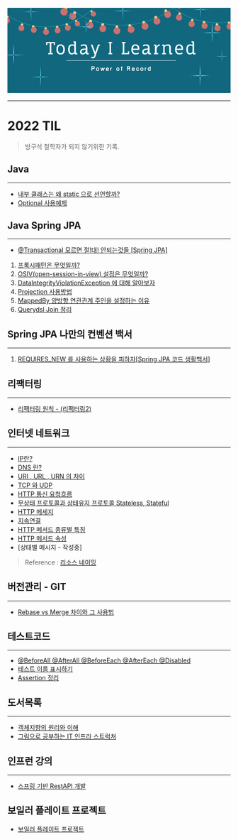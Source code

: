 <p align="center"><img src="./readme_static/shutterstock_image.jpg"></p>

---

# 2022 TIL

> 방구석 철학자가 되지 않기위한 기록.

## Java

---

- [내부 클래스는 왜 static 으로 선언할까?](https://velog.io/@dkajffkem/%EB%82%B4%EB%B6%80-%ED%81%B4%EB%9E%98%EC%8A%A4%EB%8A%94-%EC%99%9C-static-%EC%9C%BC%EB%A1%9C-%EC%84%A0%EC%96%B8%ED%95%A0%EA%B9%8C)
- [Optional 사용예제](https://velog.io/@dkajffkem/Optional-%EC%82%AC%EC%9A%A9%EC%98%88%EC%A0%9C)

## Java Spring JPA

---

- [@Transactional 모르면 절!대! 안되는것들 \[Spring JPA\]](https://velog.io/@dkajffkem/Transactional-%EB%AA%A8%EB%A5%B4%EB%A9%B4-%EC%A0%88%EB%8C%80-%EC%95%88%EB%90%98%EB%8A%94%EA%B2%83%EB%93%A4-%EC%A7%84%ED%9D%99%EB%B0%AD%EC%97%90%EC%84%9C-%EC%95%8C%EA%B2%8C%EB%90%9C-Spring-JPA)

1. [프록시패턴은 무엇일까?](https://velog.io/@dkajffkem/%ED%94%84%EB%A1%9D%EC%8B%9C%ED%8C%A8%ED%84%B4%EC%9D%80-%EB%AC%B4%EC%97%87%EC%9D%BC%EA%B9%8C)
2. [OSIV(open-session-in-view) 설정은 무엇일까?](https://velog.io/@dkajffkem/OSIV-opensession-in-view-%EC%84%A4%EC%A0%95%EC%9D%80-%EB%AC%B4%EC%97%87%EC%9D%BC%EA%B9%8C)
3. [DataIntegrityViolationException 에 대해 알아보자](https://velog.io/@dkajffkem/DataIntegrityViolationException-%EC%97%90-%EB%8C%80%ED%95%B4-%EC%95%8C%EC%95%84%EB%B3%B4%EC%9E%90)
4. [Projection 사용방법](https://velog.io/@dkajffkem/Projection-%EC%82%AC%EC%9A%A9%EB%B0%A9%EB%B2%95)
5. [MappedBy 양방향 연관관계 주인을 설정하는 이유](https://velog.io/@dkajffkem/MappedBy-%EC%96%91%EB%B0%A9%ED%96%A5-%EC%97%B0%EA%B4%80%EA%B4%80%EA%B3%84-%EC%A3%BC%EC%9D%B8%EC%9D%84-%EC%84%A4%EC%A0%95%ED%95%98%EB%8A%94-%EC%9D%B4%EC%9C%A0)
6. [Querydsl Join 정리](https://velog.io/@dkajffkem/Querydsl-Join-%EC%A0%95%EB%A6%AC)

## Spring JPA 나만의 컨벤션 백서

---

1. [REQUIRES_NEW 를 사용하는 상황을 피하자[Spring JPA 코드 생활백서]](https://velog.io/@dkajffkem/REQUIRESNEW-%EB%A5%BC-%EC%82%AC%EC%9A%A9%ED%95%98%EB%8A%94-%EC%83%81%ED%99%A9%EC%9D%84-%ED%94%BC%ED%95%98%EC%9E%90Spring-JPA-%EC%BD%94%EB%93%9C-%EC%83%9D%ED%99%9C%EB%B0%B1%EC%84%9C)

## 리팩터링

---

- [리팩터링 원칙 - (리팩터링2)](https://velog.io/@dkajffkem/%EB%A6%AC%ED%8C%A9%ED%84%B0%EB%A7%81-%EC%9B%90%EC%B9%99-%EB%A6%AC%ED%8C%A9%ED%84%B0%EB%A7%812)

## 인터넷 네트워크

---

- [IP란?](https://velog.io/@dkajffkem/IPInternet-Protocol%EB%9E%80)
- [DNS 란?](https://velog.io/@dkajffkem/DNS-%EB%9E%80)
- [URI , URL , URN 의 차이](https://velog.io/@dkajffkem/URI-URL-URN-%EC%9D%98-%EC%B0%A8%EC%9D%B4)
- [TCP 와 UDP](https://velog.io/@dkajffkem/TCP%EC%99%80-UDP)
- [HTTP 통신 요청흐름](https://velog.io/@dkajffkem/HTTP-%ED%86%B5%EC%8B%A0-%EC%9A%94%EC%B2%AD%ED%9D%90%EB%A6%84)
- [무상태 프로토콜과 상태유지 프로토콜 Stateless, Stateful](https://velog.io/@dkajffkem/%EB%AC%B4%EC%83%81%ED%83%9C-%ED%94%84%EB%A1%9C%ED%86%A0%EC%BD%9C%EA%B3%BC-%EC%83%81%ED%83%9C%EC%9C%A0%EC%A7%80-%ED%94%84%EB%A1%9C%ED%86%A0%EC%BD%9C-Stateless-Stateful)
- [HTTP 메세지](https://velog.io/@dkajffkem/HTTP-%EB%A9%94%EC%84%B8%EC%A7%80)
- [지속연결](https://velog.io/@dkajffkem/%EC%A7%80%EC%86%8D%EC%97%B0%EA%B2%B0Persistent-Connections)
- [HTTP 메서드 종류별 특징](https://velog.io/@dkajffkem/HTTP-%EB%A9%94%EC%84%9C%EB%93%9C-%EC%A2%85%EB%A5%98%EB%B3%84-%ED%8A%B9%EC%A7%95)
- [HTTP 메서드 속성](https://velog.io/write?id=476cbc75-82bd-4c70-b518-32f70a56efc1)
- [상태별 메시지 - 작성중] 
> Reference : [리소스 네이밍](https://restfulapi.net/resource-naming/)

## 버전관리 - GIT

---

- [Rebase vs Merge 차이와 그 사용법](https://velog.io/@dkajffkem/GIT-%EB%B2%84%EC%A0%BC%EA%B4%80%EB%A6%AC-Merge-vs-Rebase)

## 테스트코드

---

- [@BeforeAll @AfterAll @BeforeEach @AfterEach @Disabled](https://velog.io/@dkajffkem/BeforeAll-AfterAll-BeforeEach-AfterEach)
- [테스트 이름 표시하기](https://velog.io/@dkajffkem/%ED%85%8C%EC%8A%A4%ED%8A%B8-%EC%9D%B4%EB%A6%84-%ED%91%9C%EC%8B%9C%ED%95%98%EA%B8%B0)
- [Assertion 정리](https://velog.io/@dkajffkem/Assertion-%EC%A0%95%EB%A6%AC)


## 도서목록

--- 

- [객체지향의 원리와 이해](ReferenceBook/OOP_principle_theory.md)
- [그림으로 공부하는 IT 인프라 스트럭쳐](ReferenceBook/)

## 인프런 강의

---
- [스프링 기반 RestAPI 개발](https://github.com/dkajffkeh/EventRestApi_with_kisun)


## 보일러 플레이트 프로젝트
- [보일러 플레이트 프로젝트](https://github.com/jackson-hong/BoilerPlateProject)